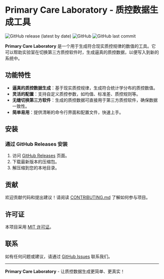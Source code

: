 # Primary Care Laboratory - 质控数据生成工具

![GitHub release (latest by date)](https://img.shields.io/github/v/release/10032/Primary-care-laboratory?style=flat-square)
![GitHub](https://img.shields.io/github/license/10032/Primary-care-laboratory?style=flat-square)
![GitHub last commit](https://img.shields.io/github/last-commit/10032/Primary-care-laboratory?style=flat-square)

**Primary Care Laboratory** 是一个用于生成符合现实质控规律的数值的工具。它可以帮助实验室在切换第三方质控软件时，生成逼真的质控数据，以便写入到新的系统中。

## 功能特性

- **逼真的质控数据生成**：基于现实质控规律，生成符合统计学分布的质控数值。
- **灵活的配置**：支持自定义质控参数，如均值、标准差、质控规则等。
- **无缝切换第三方软件**：生成的质控数据可直接用于第三方质控软件，确保数据一致性。
- **简单易用**：提供清晰的命令行界面和配置文件，快速上手。

## 安装

### 通过 GitHub Releases 安装

1. 访问 [GitHub Releases](https://github.com/10032/Primary-care-laboratory/releases/tag/v0.0.01) 页面。
2. 下载最新版本的压缩包。
3. 解压缩到您的本地目录。

## 贡献

欢迎贡献代码和提出建议！请阅读 [CONTRIBUTING.md](CONTRIBUTING.md) 了解如何参与项目。

## 许可证

本项目采用 [MIT 许可证](LICENSE)。

## 联系

如有任何问题或建议，请通过 [GitHub Issues](https://github.com/10032/Primary-care-laboratory/issues) 联系我们。

---

**Primary Care Laboratory** - 让质控数据生成更简单、更真实！
